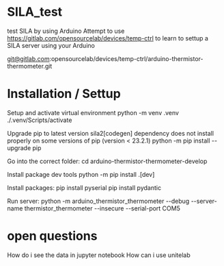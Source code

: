 # SILA_test
 test SILA by using Arduino
Attempt to use https://gitlab.com/opensourcelab/devices/temp-ctrl to learn to settup a SILA server using your Arduino

git@gitlab.com:opensourcelab/devices/temp-ctrl/arduino-thermistor-thermometer.git

# Installation / Settup
Setup and activate virtual environment
python -m venv .venv
./.venv/Scripts/activate

Upgrade pip to latest version
sila2[codegen] dependency does not install properly on some versions of pip (version < 23.2.1)
python -m pip install --upgrade pip

Go into the correct folder:
cd arduino-thermistor-thermometer-develop

Install package dev tools
python -m pip install .[dev]

Install packages:
pip install pyserial
pip install pydantic

Run server:
python -m arduino_thermistor_thermometer --debug --server-name thermistor_thermometer --insecure --serial-port COM5


# open questions 

How do i see the data in jupyter notebook
How can i use unitelab